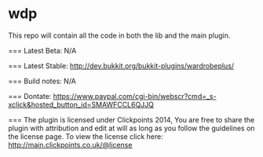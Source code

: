 wdp
===
This repo will contain all the code in both the lib and the main plugin.

===
Latest Beta: N/A

===
Latest Stable:
http://dev.bukkit.org/bukkit-plugins/wardrobeplus/

===
Build notes: N/A

===
Dontate: https://www.paypal.com/cgi-bin/webscr?cmd=_s-xclick&hosted_button_id=SMAWFCCL6QJJQ

===
The plugin is licensed under Clickpoints 2014, You are free to share the plugin with attribution and edit at will as long as you follow the guidelines on the license page. To view the license click here: http://main.clickpoints.co.uk/@license
